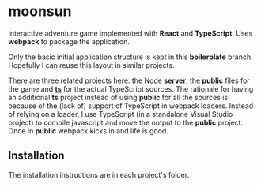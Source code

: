 moonsun
===
Interactive adventure game implemented with **React** and **TypeScript**. Uses **webpack** to package the application.

Only the basic initial application structure is kept in this **boilerplate** branch. Hopefully I can reuse this layout in similar projects.

There are three related projects here: the Node **[server](server)**, the **[public](public)** files for the game and **[ts](ts)** for the actual TypeScript sources.
The rationale for having an additional **ts** project instead of using **public** for all the sources is because of the (lack of) support of TypeScript in webpack loaders.
Instead of relying on a loader, I use TypeScript (in a standalone Visual Studio project) to compile javascript and move the output to the **public** project.
Once in **public** webpack kicks in and life is good.

Installation
---
The installation instructions are in each project's folder.
